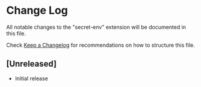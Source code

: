 # Change Log

All notable changes to the "secret-env" extension will be documented in this file.

Check [Keep a Changelog](http://keepachangelog.com/) for recommendations on how to structure this file.

## [Unreleased]

- Initial release